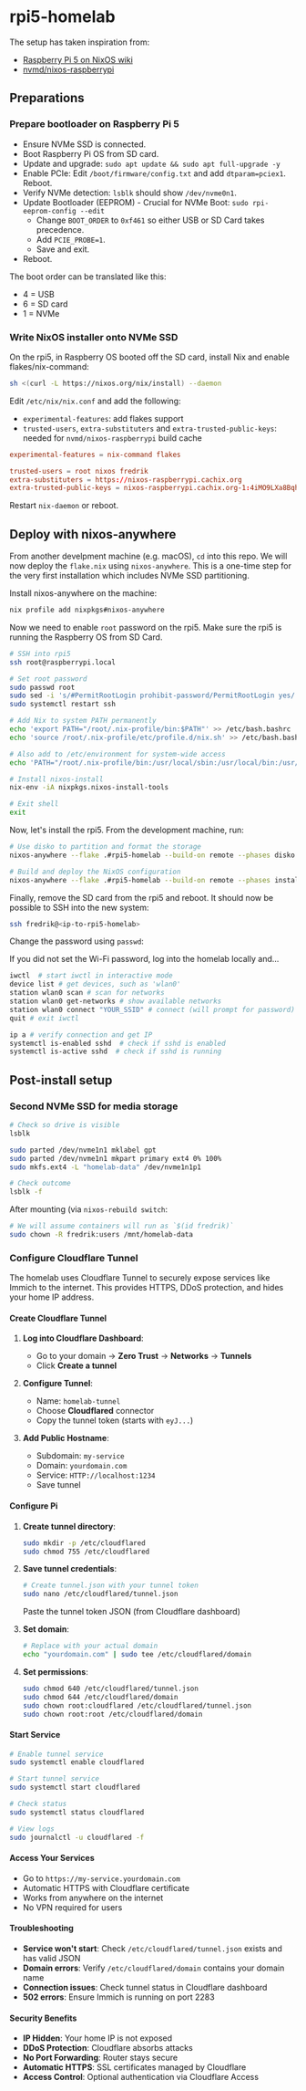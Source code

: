 # rpi5-homelab

The setup has taken inspiration from:

- [Raspberry Pi 5 on NixOS wiki](https://wiki.nixos.org/wiki/NixOS_on_ARM/Raspberry_Pi_5)
- [nvmd/nixos-raspberrypi](https://github.com/nvmd/nixos-raspberrypi)

## Preparations

### Prepare bootloader on Raspberry Pi 5

- Ensure NVMe SSD is connected.
- Boot Raspberry Pi OS from SD card.
- Update and upgrade: `sudo apt update && sudo apt full-upgrade -y`
- Enable PCIe: Edit `/boot/firmware/config.txt` and add `dtparam=pciex1`.
  Reboot.
- Verify NVMe detection: `lsblk` should show `/dev/nvme0n1`.
- Update Bootloader (EEPROM) - Crucial for NVMe Boot:
  `sudo rpi-eeprom-config --edit`
  - Change `BOOT_ORDER` to `0xf461` so either USB or SD Card takes precedence.
  - Add `PCIE_PROBE=1`.
  - Save and exit.
- Reboot.

The boot order can be translated like this:

- 4 = USB
- 6 = SD card
- 1 = NVMe

### Write NixOS installer onto NVMe SSD

On the rpi5, in Raspberry OS booted off the SD card, install Nix and enable
flakes/nix-command:

```sh
sh <(curl -L https://nixos.org/nix/install) --daemon
```

Edit `/etc/nix/nix.conf` and add the following:

- `experimental-features`: add flakes support
- `trusted-users`, `extra-substituters` and `extra-trusted-public-keys`: needed
  for `nvmd/nixos-raspberrypi` build cache

```conf
experimental-features = nix-command flakes

trusted-users = root nixos fredrik
extra-substituters = https://nixos-raspberrypi.cachix.org
extra-trusted-public-keys = nixos-raspberrypi.cachix.org-1:4iMO9LXa8BqhU+Rpg6LQKiGa2lsNh/j2oiYLNOQ5sPI=
```

Restart `nix-daemon` or reboot.

## Deploy with nixos-anywhere

From another develpment machine (e.g. macOS), `cd` into this repo. We will now
deploy the `flake.nix` using `nixos-anywhere`. This is a one-time step for the
very first installation which includes NVMe SSD partitioning.

Install nixos-anywhere on the machine:

```sh
nix profile add nixpkgs#nixos-anywhere
```

Now we need to enable `root` password on the rpi5. Make sure the rpi5 is running
the Raspberry OS from SD Card.

```sh
# SSH into rpi5
ssh root@raspberrypi.local

# Set root password
sudo passwd root
sudo sed -i 's/#PermitRootLogin prohibit-password/PermitRootLogin yes/' /etc/ssh/sshd_config
sudo systemctl restart ssh

# Add Nix to system PATH permanently
echo 'export PATH="/root/.nix-profile/bin:$PATH"' >> /etc/bash.bashrc
echo 'source /root/.nix-profile/etc/profile.d/nix.sh' >> /etc/bash.bashrc

# Also add to /etc/environment for system-wide access
echo 'PATH="/root/.nix-profile/bin:/usr/local/sbin:/usr/local/bin:/usr/sbin:/usr/bin:/sbin:/bin"' >> /etc/environment

# Install nixos-install
nix-env -iA nixpkgs.nixos-install-tools

# Exit shell
exit
```

Now, let's install the rpi5. From the development machine, run:

```sh
# Use disko to partition and format the storage
nixos-anywhere --flake .#rpi5-homelab --build-on remote --phases disko root@raspberrypi.local

# Build and deploy the NixOS configuration
nixos-anywhere --flake .#rpi5-homelab --build-on remote --phases install root@raspberrypi.local
```

Finally, remove the SD card from the rpi5 and reboot. It should now be possible
to SSH into the new system:

```sh
ssh fredrik@<ip-to-rpi5-homelab>
```

Change the password using `passwd`:

If you did not set the Wi-Fi password, log into the homelab locally and...

```sh
iwctl  # start iwctl in interactive mode
device list # get devices, such as 'wlan0'
station wlan0 scan # scan for networks
station wlan0 get-networks # show available networks
station wlan0 connect "YOUR_SSID" # connect (will prompt for password)
quit # exit iwctl

ip a # verify connection and get IP
systemctl is-enabled sshd  # check if sshd is enabled
systemctl is-active sshd  # check if sshd is running
```

## Post-install setup

### Second NVMe SSD for media storage

```sh
# Check so drive is visible
lsblk

sudo parted /dev/nvme1n1 mklabel gpt
sudo parted /dev/nvme1n1 mkpart primary ext4 0% 100%
sudo mkfs.ext4 -L "homelab-data" /dev/nvme1n1p1

# Check outcome
lsblk -f
```

After mounting (via `nixos-rebuild switch`:

```sh
# We will assume containers will run as `$(id fredrik)`
sudo chown -R fredrik:users /mnt/homelab-data
```

### Configure Cloudflare Tunnel

The homelab uses Cloudflare Tunnel to securely expose services like Immich to
the internet. This provides HTTPS, DDoS protection, and hides your home IP
address.

#### Create Cloudflare Tunnel

1. **Log into Cloudflare Dashboard**:
   - Go to your domain → **Zero Trust** → **Networks** → **Tunnels**
   - Click **Create a tunnel**

2. **Configure Tunnel**:
   - Name: `homelab-tunnel`
   - Choose **Cloudflared** connector
   - Copy the tunnel token (starts with `eyJ...`)

3. **Add Public Hostname**:
   - Subdomain: `my-service`
   - Domain: `yourdomain.com`
   - Service: `HTTP://localhost:1234`
   - Save tunnel

#### Configure Pi

1. **Create tunnel directory**:

   ```sh
   sudo mkdir -p /etc/cloudflared
   sudo chmod 755 /etc/cloudflared
   ```

2. **Save tunnel credentials**:

   ```sh
   # Create tunnel.json with your tunnel token
   sudo nano /etc/cloudflared/tunnel.json
   ```

   Paste the tunnel token JSON (from Cloudflare dashboard)

3. **Set domain**:

   ```sh
   # Replace with your actual domain
   echo "yourdomain.com" | sudo tee /etc/cloudflared/domain
   ```

4. **Set permissions**:

   ```sh
   sudo chmod 640 /etc/cloudflared/tunnel.json
   sudo chmod 644 /etc/cloudflared/domain
   sudo chown root:cloudflared /etc/cloudflared/tunnel.json
   sudo chown root:root /etc/cloudflared/domain
   ```

#### Start Service

```sh
# Enable tunnel service
sudo systemctl enable cloudflared

# Start tunnel service
sudo systemctl start cloudflared

# Check status
sudo systemctl status cloudflared

# View logs
sudo journalctl -u cloudflared -f
```

#### Access Your Services

- Go to `https://my-service.yourdomain.com`
- Automatic HTTPS with Cloudflare certificate
- Works from anywhere on the internet
- No VPN required for users

#### Troubleshooting

- **Service won't start**: Check `/etc/cloudflared/tunnel.json` exists and has
  valid JSON
- **Domain errors**: Verify `/etc/cloudflared/domain` contains your domain name
- **Connection issues**: Check tunnel status in Cloudflare dashboard
- **502 errors**: Ensure Immich is running on port 2283

#### Security Benefits

- **IP Hidden**: Your home IP is not exposed
- **DDoS Protection**: Cloudflare absorbs attacks
- **No Port Forwarding**: Router stays secure
- **Automatic HTTPS**: SSL certificates managed by Cloudflare
- **Access Control**: Optional authentication via Cloudflare Access
